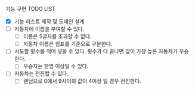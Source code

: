 기능 구현 TODO LIST
- [x] 기능 리스트 제작 및 도메인 설계
- [ ] 자동차에 이름을 부여할 수 있다.
  - [ ] 이름은 5글자를 초과할 수 없다.
  - [ ] 자동차 이름은 쉼표를 기준으로 구분한다.
- [ ] 시도할 횟수를 적어 넣을 수 있다. 횟수가 다 끝나면 값이 가장 높은 자동차가 우승한다.
  - [ ] 우승자는 한명 이상일 수 있다.
- [ ] 자동차는 전진할 수 있다.
  - [ ] 랜덤으로 0에서 9사이의 값이 4이상 일 경우 전진한다.